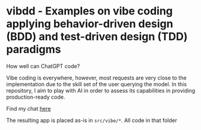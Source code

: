 # vibdd - Examples on vibe coding applying behavior-driven design (BDD) and test-driven design (TDD) paradigms

How well can ChatGPT code?

Vibe coding is everywhere, however, most requests are very close to the implementation due to the
skill set of the user querying the model. In this repository, I aim to play with AI in order to
assess its capabilities in providing production-ready code.

Find my chat [here](https://chatgpt.com/canvas/shared/67eaf586f9fc819195c285bc68e6d0b2)

The resulting app is placed as-is in `src/vibe/*`. All code in that folder 
